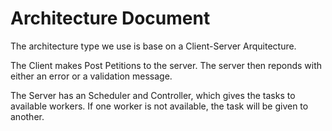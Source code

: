 Architecture Document
=====================

The architecture type we use is base on a Client-Server Arquitecture.

The Client makes Post Petitions to the server. The server then reponds with either an error or a validation message.

The Server has an Scheduler and Controller, which gives the tasks to available workers.
If one worker is not available, the task will be given to another.
